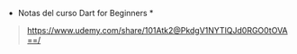 * Notas del curso Dart for Beginners *
> https://www.udemy.com/share/101Atk2@PkdgV1NYTlQJd0RGO0tOVA==/
